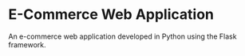 # E-Commerce Web Application
An e-commerce web application developed in Python using the Flask framework.
